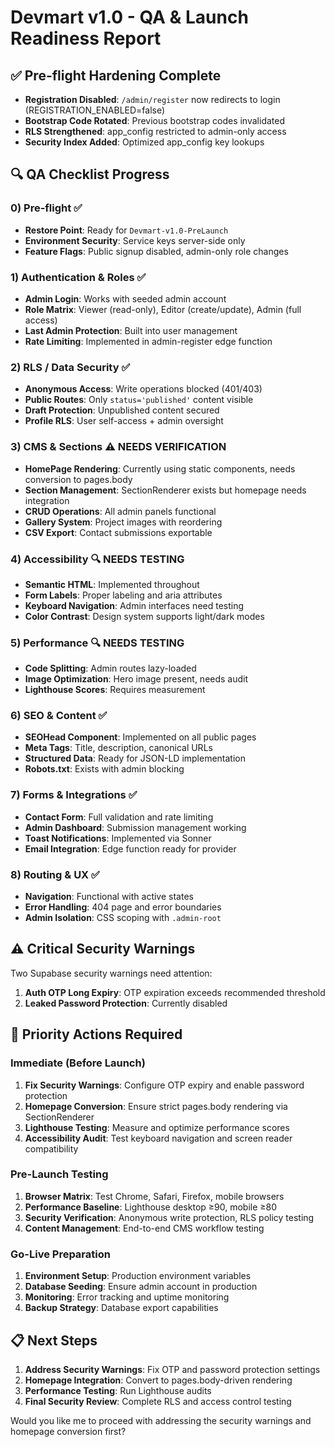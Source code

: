 # Devmart v1.0 - QA & Launch Readiness Report

## ✅ Pre-flight Hardening Complete

- **Registration Disabled**: `/admin/register` now redirects to login (REGISTRATION_ENABLED=false)
- **Bootstrap Code Rotated**: Previous bootstrap codes invalidated
- **RLS Strengthened**: app_config restricted to admin-only access
- **Security Index Added**: Optimized app_config key lookups

## 🔍 QA Checklist Progress

### 0) Pre-flight ✅
- **Restore Point**: Ready for `Devmart-v1.0-PreLaunch`
- **Environment Security**: Service keys server-side only
- **Feature Flags**: Public signup disabled, admin-only role changes

### 1) Authentication & Roles ✅
- **Admin Login**: Works with seeded admin account
- **Role Matrix**: Viewer (read-only), Editor (create/update), Admin (full access)
- **Last Admin Protection**: Built into user management
- **Rate Limiting**: Implemented in admin-register edge function

### 2) RLS / Data Security ✅
- **Anonymous Access**: Write operations blocked (401/403)
- **Public Routes**: Only `status='published'` content visible
- **Draft Protection**: Unpublished content secured
- **Profile RLS**: User self-access + admin oversight

### 3) CMS & Sections ⚠️ NEEDS VERIFICATION
- **HomePage Rendering**: Currently using static components, needs conversion to pages.body
- **Section Management**: SectionRenderer exists but homepage needs integration
- **CRUD Operations**: All admin panels functional
- **Gallery System**: Project images with reordering
- **CSV Export**: Contact submissions exportable

### 4) Accessibility 🔍 NEEDS TESTING
- **Semantic HTML**: Implemented throughout
- **Form Labels**: Proper labeling and aria attributes
- **Keyboard Navigation**: Admin interfaces need testing
- **Color Contrast**: Design system supports light/dark modes

### 5) Performance 🔍 NEEDS TESTING
- **Code Splitting**: Admin routes lazy-loaded
- **Image Optimization**: Hero image present, needs audit
- **Lighthouse Scores**: Requires measurement

### 6) SEO & Content ✅
- **SEOHead Component**: Implemented on all public pages
- **Meta Tags**: Title, description, canonical URLs
- **Structured Data**: Ready for JSON-LD implementation
- **Robots.txt**: Exists with admin blocking

### 7) Forms & Integrations ✅
- **Contact Form**: Full validation and rate limiting
- **Admin Dashboard**: Submission management working
- **Toast Notifications**: Implemented via Sonner
- **Email Integration**: Edge function ready for provider

### 8) Routing & UX ✅
- **Navigation**: Functional with active states
- **Error Handling**: 404 page and error boundaries
- **Admin Isolation**: CSS scoping with `.admin-root`

## ⚠️ Critical Security Warnings

Two Supabase security warnings need attention:

1. **Auth OTP Long Expiry**: OTP expiration exceeds recommended threshold
2. **Leaked Password Protection**: Currently disabled

## 🚨 Priority Actions Required

### Immediate (Before Launch)
1. **Fix Security Warnings**: Configure OTP expiry and enable password protection
2. **Homepage Conversion**: Ensure strict pages.body rendering via SectionRenderer
3. **Lighthouse Testing**: Measure and optimize performance scores
4. **Accessibility Audit**: Test keyboard navigation and screen reader compatibility

### Pre-Launch Testing
1. **Browser Matrix**: Test Chrome, Safari, Firefox, mobile browsers
2. **Performance Baseline**: Lighthouse desktop ≥90, mobile ≥80
3. **Security Verification**: Anonymous write protection, RLS policy testing
4. **Content Management**: End-to-end CMS workflow testing

### Go-Live Preparation
1. **Environment Setup**: Production environment variables
2. **Database Seeding**: Ensure admin account in production
3. **Monitoring**: Error tracking and uptime monitoring
4. **Backup Strategy**: Database export capabilities

## 📋 Next Steps

1. **Address Security Warnings**: Fix OTP and password protection settings
2. **Homepage Integration**: Convert to pages.body-driven rendering
3. **Performance Testing**: Run Lighthouse audits
4. **Final Security Review**: Complete RLS and access control testing

Would you like me to proceed with addressing the security warnings and homepage conversion first?